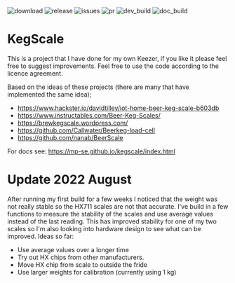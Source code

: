 
![download](https://img.shields.io/github/downloads/mp-se/kegscale/total) 
![release](https://img.shields.io/github/v/release/mp-se/kegscale?label=latest%20release)
![issues](https://img.shields.io/github/issues/mp-se/kegscale)
![pr](https://img.shields.io/github/issues-pr/mp-se/kegscale)
![dev_build](https://img.shields.io/github/workflow/status/mp-se/kegscale/PlatformIO%20CI/dev?label=dev%20build)
![doc_build](https://img.shields.io/github/workflow/status/mp-se/kegscale/Sphinx%20Build/dev?label=doc%20build)

# KegScale

This is a project that I have done for my own Keezer, if you like it please feel free to suggest improvements. Feel free to use the code according to the licence agreement. 

Based on the ideas of these projects (there are many that have implemented the same idea);

* https://www.hackster.io/davidtilley/iot-home-beer-keg-scale-b603db
* https://www.instructables.com/Beer-Keg-Scales/
* https://brewkegscale.wordpress.com/
* https://github.com/Callwater/Beerkeg-load-cell
* https://github.com/nanab/BeerScale

For docs see: https://mp-se.github.io/kegscale/index.html

# Update 2022 August

After running my first build for a few weeks I noticed that the weight was not really stable so the HX711 scales are not that accurate. I've build in a few functions to measure the stability of the scales and use
average values instead of the last reading. This has improved stability for one of my two scales so I'm also looking into hardware design to see what can be improved. Ideas so far:

* Use average values over a longer time
* Try out HX chips from other manufacturers.
* Move HX chip from scale to outside the fride
* Use larger weights for calibration (currently using 1 kg)
